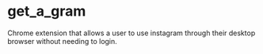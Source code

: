 # get_a_gram
Chrome extension that allows a user to use instagram through their desktop browser without needing to login.
